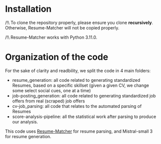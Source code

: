 # Installation

/!\ To clone the repository properly, please ensure you clone **recursively**. Otherwise, Resume-Matcher will not be copied properly.

/!\ Resume-Matcher works with Python 3.11.0. 

# Organization of the code

For the sake of clarity and readbility, we split the code in 4 main folders:
- resume_generation: all code related to generating standardized Resumes, based on a specific skillset (given a given CV, we change some select social cues, one at a time)
- job-posting_generation: all code related to generating standardized job offers from real (scraped) job offers
- cv-job_parsing: all code that relates to the automated parsing of Resumes
- score-analysis-pipeline: all the statistical work after parsing to produce our analysis.


This code uses [Resume-Matcher](https://github.com/srbhr/Resume-Matcher) for resume parsing, and Mistral-small 3 for resume generation.
